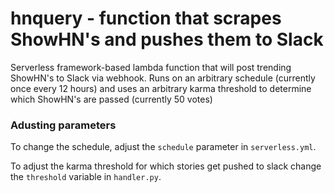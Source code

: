 # hnquery - function that scrapes ShowHN's and pushes them to Slack

Serverless framework-based lambda function that will post trending ShowHN's to Slack via webhook. Runs on an arbitrary schedule (currently once every 12 hours) and uses an arbitrary karma threshold to determine which ShowHN's are passed (currently 50 votes)

### Adusting parameters
To change the schedule, adjust the `schedule` parameter in `serverless.yml`.

To adjust the karma threshold for which stories get pushed to slack change the `threshold` variable in `handler.py`.
